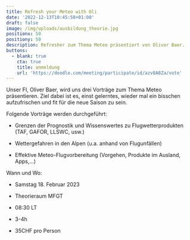```yaml
---
title: Refresh your Meteo with Oli
date: '2022-12-13T10:45:58+01:00'
draft: false
image: /img/uploads/ausbildung_theorie.jpg
positionx: 50
positiony: 50
description: Refresher zum Thema Meteo präsentiert von Oliver Baer.
buttons:
  - blank: true
    cta: true
    title: anmeldung
    url: 'https://doodle.com/meeting/participate/id/azv8A8Za/vote'
---
```

Unser FI, Oliver Baer, wird uns drei Vorträge zum Thema Meteo präsentieren. Ziel dabei ist es, einst gelerntes, wieder mal ein bisschen aufzufrischen und fit für die neue Saison zu sein.

Folgende Vorträge werden durchgeführt:


* Grenzen der Prognostik und Wissenswertes zu Flugwetterprodukten (TAF, GAFOR, LLSWC, usw.)

* Wettergefahren in den Alpen (u.a. anhand von Flugunfällen)

* Effektive Meteo-Flugvorbereitung (Vorgehen, Produkte im Ausland, Apps,...)



Wann und Wo:

* Samstag 18. Februar 2023

* Theorieraum MFGT

* 08:30 LT

* 3-4h

* 35CHF pro Person
